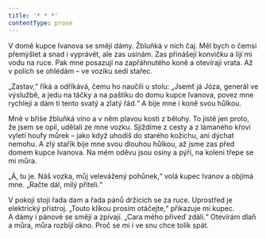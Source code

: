```yaml
---
title: '* * *'
contentType: prose
---
```


<section>

V domě kupce Ivanova se smějí dámy. Žbluňká v nich čaj. Měl bych o čemsi přemýšlet a snad i vyprávět, ale zas usínám. Zas přinášejí konvičku a lijí mi vodu na ruce. Pak mne posazují na zapřáhnutého koně a otevírají vrata. Až v polích se ohlédám – ve vozíku sedí stařec.

„Zastav,“ říká a odříkává, čemu ho naučili u stolu: „Jsemť já Józa, generál ve výslužbě, a jedu na táčky a na paštiku do domu kupce Ivanova, povez mne rychleji a dám ti tento svatý a zlatý řád.“ A bije mne i koně svou hůlkou.

Mně v břiše žbluňká víno a v něm plavou kosti z běluhy. To jistě jen proto, že jsem se opil, udělali ze mne vozku. Sjíždíme z cesty a z lámaného křoví vyletí houfy můrek – jako když uhodíš do starého kožichu, ani dýchat nemohu. A zlý stařík bije mne svou dlouhou hůlkou, až jsme zas před domem kupce Ivanova. Na mém oděvu jsou osiny a pýří, na koleni třepe se mi můra.

„Á, tu je. Náš vozka, můj velevážený pohůnek,“ volá kupec Ivanov a objímá mne. „Račte dál, milý příteli.“

V pokoji stojí řada dam a řada pánů držících se za ruce. Uprostřed je elektrický přístroj. „Touto klikou prosím otáčejte,“ přikazuje mi kupec. A dámy i pánové se smějí a zpívají. „Cara mého přiveď zdáli.“ Otevírám dlaň a můra, můra rozbíjí okno. Proč se mi i ve snu chce tolik spát.

</section>
